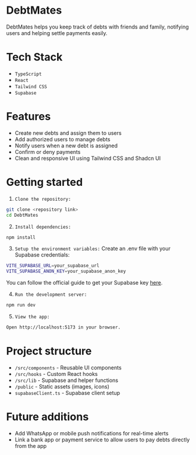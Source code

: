 # DebtMates
DebtMates helps you keep track of debts with friends and family, notifying users and helping settle payments easily.

# Tech Stack
- `TypeScript`
- `React`
- `Tailwind CSS`
- `Supabase`

# Features
- Create new debts and assign them to users
- Add authorized users to manage debts
- Notify users when a new debt is assigned
- Confirm or deny payments
- Clean and responsive UI using Tailwind CSS and Shadcn UI

# Getting started
1. `Clone the repository:`
```bash
git clone <repository link>
cd DebtMates
```

2. `Install dependencies:`
```bash
npm install
```

3. `Setup the environment variables:`
Create an .env file with your Supabase credentials:
```bash
VITE_SUPABASE_URL=your_supabase_url
VITE_SUPABASE_ANON_KEY=your_supabase_anon_key
```
You can follow the official guide to get your Supabase key [here](https://supabase.com/docs/guides/getting-started).

4. `Run the development server:`
```bash
npm run dev
```

5. `View the app:`
```bash
Open http://localhost:5173 in your browser.
```

# Project structure
- `/src/components` - Reusable UI components
- `/src/hooks` - Custom React hooks
- `/src/lib` - Supabase and helper functions
- `/public` - Static assets (images, icons)
- `supabaseClient.ts` - Supabase client setup

# Future additions
- Add WhatsApp or mobile push notifications for real-time alerts
- Link a bank app or payment service to allow users to pay debts directly from the app